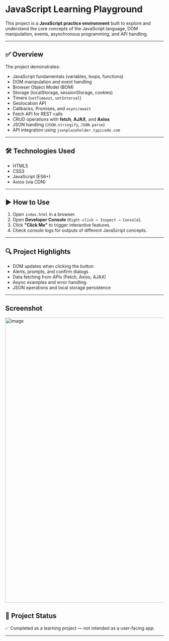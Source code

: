 # JavaScript Learning Playground

This project is a **JavaScript practice environment** built to explore and understand the core concepts of the JavaScript language, DOM manipulation, events, asynchronous programming, and API handling.

---

## ✅ Overview

The project demonstrates:
- JavaScript fundamentals (variables, loops, functions)
- DOM manipulation and event handling
- Browser Object Model (BOM)
- Storage (localStorage, sessionStorage, cookies)
- Timers (`setTimeout`, `setInterval`)
- Geolocation API
- Callbacks, Promises, and `async/await`
- Fetch API for REST calls
- CRUD operations with **fetch**, **AJAX**, and **Axios**
- JSON handling (`JSON.stringify`, `JSON.parse`)
- API integration using `jsonplaceholder.typicode.com`

---

## 🛠️ Technologies Used
- HTML5
- CSS3
- JavaScript (ES6+)
- Axios (via CDN)

---

## ▶️ How to Use
1. Open `index.html` in a browser.
2. Open **Developer Console** (`Right-click → Inspect → Console`).
3. Click **"Click Me"** to trigger interactive features.
4. Check console logs for outputs of different JavaScript concepts.

---

## 🔍 Project Highlights
- DOM updates when clicking the button
- Alerts, prompts, and confirm dialogs
- Data fetching from APIs (Fetch, Axios, AJAX)
- Async examples and error handling
- JSON operations and local storage persistence

---

## Screenshot
<img width="1918" height="906" alt="image" src="https://github.com/user-attachments/assets/57269970-ca9a-4a02-b7e4-31a71aae1e0f" />

## 📌 Project Status
✅ Completed as a learning project — not intended as a user-facing app.

---
